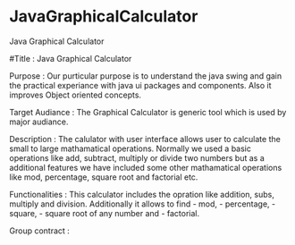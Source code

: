 # JavaGraphicalCalculator
Java Graphical Calculator 

#Title : Java Graphical Calculator 

Purpose : Our purticular purpose is to understand the java swing and gain the practical experiance with java ui packages and components. Also it improves Object oriented concepts.

Target Audiance : The Graphical Calculator is generic tool which is used by major audiance.

Description : The calulator with user interface allows user to calculate the small to large mathamatical operations. Normally we used a basic operations like add, subtract, multiply or divide two numbers but as a additional features we have included some other mathamatical operations like mod, percentage, square root and factorial etc.
 
Functionalities : This calculator includes the opration like addition, subs, multiply and division. Additionally it allows to find 
		- mod, 
		- percentage, 
		- square, 
		- square root of any number and 
		- factorial. 
 
Group contract : 
